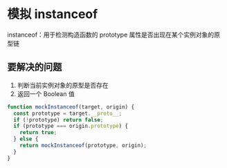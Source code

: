 # 模拟 instanceof

instanceof：用于检测构造函数的 prototype 属性是否出现在某个实例对象的原型链

## 要解决的问题

1. 判断当前实例对象的原型是否存在
2. 返回一个 Boolean 值

```js
function mockInstanceof(target, origin) {
  const prototype = target.__proto__;
  if (!prototype) return false;
  if (prototype === origin.prototype) {
    return true;
  } else {
    return mockInstanceof(prototype, origin);
  }
}
```

